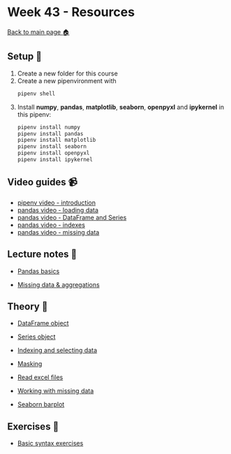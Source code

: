 # Week 43 - Resources

[Back to main page :house:](https://github.com/kokchun/Databehandling-AI22)

## Setup :wrench:

1. Create a new folder for this course 
2. Create a new pipenvironment with 
   ```python 
   pipenv shell
   ```  
3. Install **numpy**, **pandas**, **matplotlib**, **seaborn**, **openpyxl** and **ipykernel** in this pipenv: 
   ```python 
   pipenv install numpy 
   pipenv install pandas
   pipenv install matplotlib
   pipenv install seaborn
   pipenv install openpyxl 
   pipenv install ipykernel
   ``` 

## Video guides :video_camera:

- [pipenv video - introduction][pipenv_vid]
- [pandas video - loading data][pandas_vid_load_data]
- [pandas video - DataFrame and Series][pandas_vid_df]
- [pandas video - indexes][pandas_vid_index]
- [pandas video - missing data][pandas_vid_nan]



[pipenv_vid]: https://www.youtube.com/watch?v=6Qmnh5C4Pmo
[pandas_vid_load_data]: https://www.youtube.com/watch?v=ZyhVh-qRZPA&t=450s
[pandas_vid_df]: https://www.youtube.com/watch?v=zmdjNSmRXF4
[pandas_vid_index]: https://www.youtube.com/watch?v=W9XjRYFkkyw&list=RDCMUCCezIgC97PvUuR4_gbFUs5g&index=3
[pandas_vid_nan]: https://www.youtube.com/watch?v=KdmPHEnPJPs&list=RDCMUCCezIgC97PvUuR4_gbFUs5g&index=9

## Lecture notes :book:

- [Pandas basics](https://github.com/kokchun/Databehandling-AI22/blob/main/Lectures/L0-pandas-basics.ipynb)

- [Missing data & aggregations](https://github.com/kokchun/Databehandling-AI22/blob/main/Lectures/L1-missing-aggregation.ipynb)

## Theory :book:

- [DataFrame object](https://pandas.pydata.org/pandas-docs/stable/reference/api/pandas.DataFrame.html?highlight=dataframe#pandas.DataFrame)

- [Series object](https://pandas.pydata.org/pandas-docs/stable/reference/api/pandas.Series.html?highlight=series#pandas.Series)

- [Indexing and selecting data](https://pandas.pydata.org/pandas-docs/stable/user_guide/indexing.html)

- [Masking](https://pandas.pydata.org/docs/reference/api/pandas.DataFrame.mask.html)

- [Read excel files](https://pandas.pydata.org/docs/reference/api/pandas.read_excel.html)

- [Working with missing data](https://pandas.pydata.org/pandas-docs/stable/user_guide/missing_data.html)

- [Seaborn barplot](https://seaborn.pydata.org/generated/seaborn.barplot.html)



## Exercises :running:

- [Basic syntax exercises](https://github.com/kokchun/Databehandling-AI22/blob/main/Exercises/00_pandas_basic_syntax.ipynb)